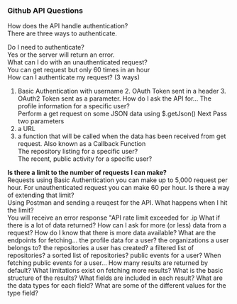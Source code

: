 ### Github API Questions

How does the API handle authentication?<br>
There are three ways to authenticate. 

Do I need to authenticate? <br>
Yes or the server will return an error. <br>
What can I do with an unauthenticated request?<br>
You can get request but only 60 times in an hour <br>
How can I authenticate my request? (3 ways)<br>
1. Basic Authentication with username 2. OAuth Token sent in a header 3. OAuth2 Token sent as a parameter. 
How do I ask the API for...
The profile information for a specific user?<br>
Perform a get request on some JSON data using
$.getJson() 
Next Pass two parameters 
1. a URL <br>
2. a function that will be called when the data has been received from get request. Also known as a Callback Function<br>
The repository listing for a specific user?<br>
The recent, public activity for a specific user?<br>

<strong> Is there a limit to the number of requests I can make?</strong><br>
Requests using Basic Authentication you can make up to 5,000 request per hour. For unauthenticated request you can make 60 per hour. 
Is there a way of extending that limit?<br>
Using Postman and sending a reuqest for the API. 
What happens when I hit the limit?<br>
You will receive an error response "API rate limit exceeded for .ip
What if there is a lot of data returned?
How can I ask for more (or less) data from a request?
How do I know that there is more data available?
What are the endpoints for fetching...
the profile data for a user?
the organizations a user belongs to?
the repositories a user has created?
a filtered list of repositories?
a sorted list of repositories?
public events for a user?
When fetching public events for a user...
How many results are returned by default?
What limitations exist on fetching more results?
What is the basic structure of the results?
What fields are included in each result?
What are the data types for each field?
What are some of the different values for the type field?
